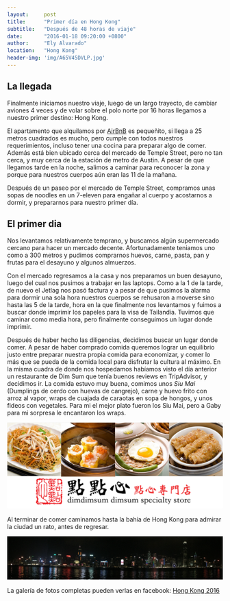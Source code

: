 ```yaml
---
layout:     post
title:      "Primer día en Hong Kong"
subtitle:   "Después de 48 horas de viaje"
date:       "2016-01-18 09:20:00 +0800"
author:     "Ely Alvarado"
location:   "Hong Kong"
header-img: 'img/A65V45DVLP.jpg'
---
```

## La llegada

Finalmente iniciamos nuestro viaje, luego de un largo trayecto, de cambiar aviones 4 veces y de volar sobre el polo norte por 16 horas llegamos a nuestro primer destino: Hong Kong. 

El apartamento que alquilamos por <a href="www.airbnb.com/c/ealvarado?s=8" target="_blank">AirBnB</a> es pequeñito, si llega a 25 metros cuadrados es mucho, pero cumple con todos nuestros requerimientos, incluso tener una cocina para preparar algo de comer. Además está bien ubicado cerca del mercado de Temple Street, pero no tan cerca, y muy cerca de la estación de metro de Austin. A pesar de que llegamos tarde en la noche, salimos a caminar para reconocer la zona y porque para nuestros cuerpos aún eran las 11 de la mañana.

Después de un paseo por el mercado de Temple Street, compramos unas sopas de noodles en un 7-eleven para engañar al cuerpo y acostarnos a dormir, y prepararnos para nuestro primer día.

## El primer dia
Nos levantamos relativamente temprano, y buscamos algún supermercado cercano para hacer un mercado decente. Afortunadamente teniamos uno como a 300 metros y pudimos comprarnos huevos, carne, pasta, pan y frutas para el desayuno y algunos almuerzos. 

Con el mercado regresamos a la casa y nos preparamos un buen desayuno, luego del cual nos pusimos a trabajar en las laptops. Como a la 1 de la tarde, de nuevo el Jetlag nos pasó factura y a pesar de que pusimos la alarma para dormir una sola hora nuestros cuerpos se rehusaron a moverse sino hasta las 5 de la tarde, hora en la que finalmente nos levantamos y fuimos a buscar donde imprimir los papeles para la visa de Tailandia. Tuvimos que caminar como media hora, pero finalmente conseguimos un lugar donde imprimir.

Después de haber hecho las diligencias, decidimos buscar un lugar donde comer. A pesar de haber comprado comida queremos lograr un equilibrio justo entre preparar nuestra propia comida para economizar, y comer lo más que se pueda de la comida local para disfrutar la cultura al máximo. En la misma cuadra de donde nos hospedamos habíamos visto el día anterior un restaurante de Dim Sum que tenía buenos reviews en TripAdvisor, y decidimos ir. La comida estuvo muy buena, comimos unos <i>Siu Mai</i> (Dumplings de cerdo con huevas de cangrejo), carne y huevo frito con arroz al vapor, wraps de cuajada de caraotas en sopa de hongos, y unos fideos con vegetales. Para mi el mejor plato fueron los Siu Mai, pero a Gaby para mi sorpresa le encantaron los wraps.

![DimSum](/img/DimSumCollage.png "DimSum que probamos en DimDimSum Dim Sum")

Al terminar de comer caminamos hasta la bahía de Hong Kong para admirar la ciudad un rato, antes de regresar.

![Bahía de Hong Kong](/img/HKBay.png "Vista Nocturna de la Bahía de Hong Kong")

La galería de fotos completas pueden verlas en facebook: <a href="https://www.facebook.com/media/set/?set=a.1694454987505673.1073741828.1690203251264180&type=3" target="_blank">Hong Kong 2016</a>


